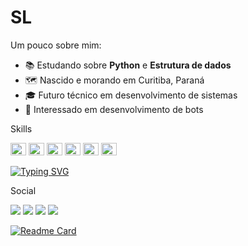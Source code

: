 <h1>SL</h1>

Um pouco sobre mim:
- 📚 Estudando sobre **Python** e **Estrutura de dados**
- 🗺 Nascido e morando em Curitiba, Paraná
- 🎓 Futuro técnico em desenvolvimento de sistemas
- 🔎 Interessado em desenvolvimento de bots

<div>
  <p>Skills</p>
  <a href="https://www.python.org/"><img height="20" width="25" src="https://cdn.jsdelivr.net/gh/devicons/devicon/icons/python/python-original.svg" /></a>
  <a href="https://www.lua.org/"><img height="20" width="25" src="https://cdn.jsdelivr.net/gh/devicons/devicon/icons/lua/lua-plain-wordmark.svg" /></a>
  <a href="https://www.w3schools.com/html/"><img height="20" width="25" src="https://cdn.jsdelivr.net/gh/devicons/devicon/icons/html5/html5-original.svg" /></a>
  <a href="https://www.w3.org/Style/CSS/"><img height="20" width="25" src="https://cdn.jsdelivr.net/gh/devicons/devicon/icons/css3/css3-original.svg" /></a>
  <a href="https://www.w3schools.com/js/"><img height="20" width="25" src="https://cdn.jsdelivr.net/gh/devicons/devicon/icons/javascript/javascript-original.svg" /></a>
  <a href="https://getbootstrap.com/"><img height="20" width="25" src="https://cdn.jsdelivr.net/gh/devicons/devicon/icons/bootstrap/bootstrap-original.svg" /></a>
</div>

[![Typing SVG](https://readme-typing-svg.demolab.com?font=Poppins&duration=2000&pause=1000&color=F7F7F7&width=435&lines=Python;Javascript;Lua)](https://git.io/typing-svg)
<div>
  <p>Social</p>
  <a href="https://www.youtube.com/@sl.5115"><img src="https://img.shields.io/badge/YouTube-FF0000?style=for-the-badge&logo=youtube&logoColor=white" /></a>
  <a href=""><img src="https://img.shields.io/badge/Discord-7289DA?style=for-the-badge&logo=discord&logoColor=white" /></a>
  <a href="http://live.xbox.com/Profile?Gamertag=SLd3v"><img src="https://img.shields.io/badge/Xbox-107C10?style=for-the-badge&logo=xbox&logoColor=white" /></a>
  <a href="https://open.spotify.com/playlist/1DNzdHsybakMU3aVfOjOd5?si=679601bc61414d74"><img src="https://img.shields.io/badge/Spotify-1ED760?&style=for-the-badge&logo=spotify&logoColor=white" /></a>
</div>

[![Readme Card](https://github-readme-stats.vercel.app/api?username=slx10&theme=dracula)](https://github.com/anuraghazra/github-readme-stats)
